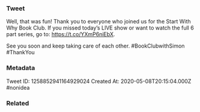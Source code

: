 ### Tweet
Well, that was fun! Thank you to everyone who joined us for the Start With Why Book Club. If you missed today’s LIVE show or want to watch the full 6 part series, go to: https://t.co/YXmP6niEbX. 

See you soon and keep taking care of each other.
#BookClubwithSimon #ThankYou

### Metadata
Tweet ID: 1258852941164929024
Created At: 2020-05-08T20:15:04.000Z
#nonidea

### Related

